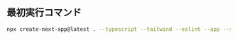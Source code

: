 ## 最初実行コマンド
```bash
npx create-next-app@latest . --typescript --tailwind --eslint --app --src-dir --import-alias "@/*" --yes
```